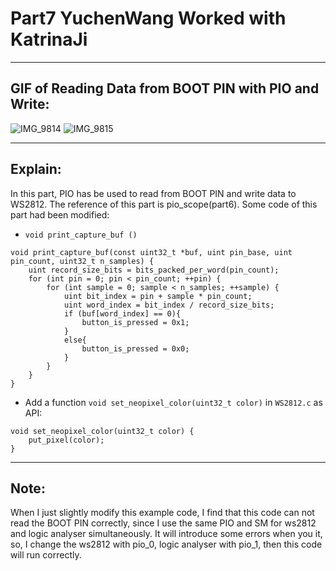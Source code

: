 # Part7 YuchenWang Worked with KatrinaJi

---

## GIF of Reading Data from BOOT PIN with PIO and Write:


![IMG_9814](https://user-images.githubusercontent.com/105755054/202577162-845675b7-3a9a-4a9f-a98d-883c98b714e0.GIF)
![IMG_9815](https://user-images.githubusercontent.com/105755054/202577207-7c7b4d3a-a255-4cf1-ab69-43d831928658.GIF)

---

## Explain:

In this part, PIO has be used to read from BOOT PIN and write data to WS2812. The reference of this part is pio_scope(part6). Some code of this part had been modified:

- ``` void print_capture_buf () ```

```
void print_capture_buf(const uint32_t *buf, uint pin_base, uint pin_count, uint32_t n_samples) {
    uint record_size_bits = bits_packed_per_word(pin_count);
    for (int pin = 0; pin < pin_count; ++pin) {
        for (int sample = 0; sample < n_samples; ++sample) {
            uint bit_index = pin + sample * pin_count;
            uint word_index = bit_index / record_size_bits;
            if (buf[word_index] == 0){
                button_is_pressed = 0x1;
            }
            else{
                button_is_pressed = 0x0;
            }
        }
    }
}

```

- Add a function ``` void set_neopixel_color(uint32_t color) ``` in ``` WS2812.c ``` as API:

```
void set_neopixel_color(uint32_t color) {
    put_pixel(color);
}
```

---

## Note:

When I just slightly modify this example code, I find that this code can not read the BOOT PIN correctly, since I use the same PIO and SM for ws2812 and logic analyser simultaneously. It will introduce some errors when you it, so, I change the ws2812 with pio_0, logic analyser with pio_1, then this code will run correctly.
